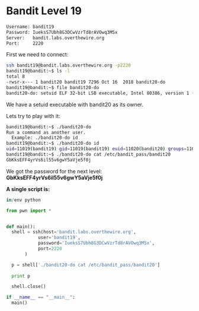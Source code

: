 # Bandit Level 19

```bash
Username: bandit19
Password: IueksS7Ubh8G3DCwVzrTd8rAVOwq3M5x
Server:   bandit.labs.overthewire.org
Port:     2220
```

First we need to connect:
```bash
ssh bandit19@bandit.labs.overthewire.org -p2220
bandit19@bandit:~$ ls -l
total 8
-rwsr-x--- 1 bandit20 bandit19 7296 Oct 16  2018 bandit20-do
bandit19@bandit:~$ file bandit20-do 
bandit20-do: setuid ELF 32-bit LSB executable, Intel 80386, version 1 (SYSV), dynamically linked, interpreter /lib/ld-linux.so.2, for GNU/Linux 2.6.32, BuildID[sha1]=8e941f24b8c5cd0af67b22b724c57e1ab92a92a1, not stripped
```

We have a setuid executable with bandit20 as its owner.

Lets try to play with it:
```bash
bandit19@bandit:~$ ./bandit20-do 
Run a command as another user.
  Example: ./bandit20-do id
bandit19@bandit:~$ ./bandit20-do id
uid=11019(bandit19) gid=11019(bandit19) euid=11020(bandit20) groups=11019(bandit19)
bandit19@bandit:~$ ./bandit20-do cat /etc/bandit_pass/bandit20 
GbKksEFF4yrVs6il55v6gwY5aVje5f0j
```

We got the password for the next level: **GbKksEFF4yrVs6il55v6gwY5aVje5f0j**

**A single script is:**
```python
in/env python

from pwn import *


def main():
  shell = ssh(host='bandit.labs.overthewire.org',
            user='bandit19',
            password='IueksS7Ubh8G3DCwVzrTd8rAVOwq3M5x',
            port=2220
       )

  p = shell['./bandit20-do cat /etc/bandit_pass/bandit20']
  
  print p

  shell.close()

if __name__ == "__main__":
  main()
```